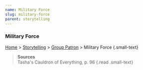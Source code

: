 ```yaml
---
name: Military Force
slug: military-force
parent: storytelling
---
```

### Military Force
[Home](dm-operations-center) > [Storytelling](storytelling) > [Group Patron](group-patron) > Military Force {.small-text}

> **Sources** <br/>
> Tasha's Cauldron of Everything, p. 96
{.read .small-text}